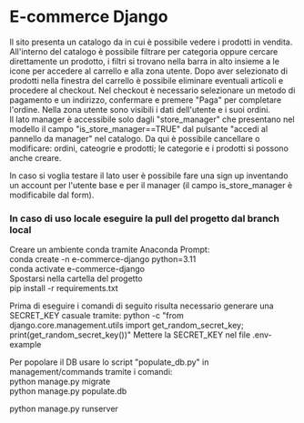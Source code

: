 <h1>E-commerce Django</h1>

Il sito presenta un catalogo da in cui è possibile vedere i prodotti in vendita. All'interno del catalogo è possibile filtrare per categoria oppure cercare direttamente un prodotto, i filtri si trovano nella barra in alto insieme a le icone per accedere al carrello e alla zona utente. Dopo aver selezionato di prodotti nella finestra del carrello è possibile eliminare eventuali articoli e procedere al checkout. Nel checkout è necessario selezionare un metodo di pagamento e un indirizzo, confermare e premere "Paga" per completare l'ordine. Nella zona utente sono visibili i dati dell'utente e i suoi ordini. <br>
Il lato manager è accessibile solo dagli "store_manager" che presentano nel modello il campo "is_store_manager==TRUE" dal pulsante "accedi al pannello da manager" nel catalogo. Da qui è possibile cancellare o modificare: ordini, cateogrie e prodotti; le categorie e i prodotti si possono anche creare.

In caso si voglia testare il lato user è possibile fare una sign up inventando un account per l'utente base e per il manager (il campo is_store_manager è modificabile dal form).

<h3>In caso di uso locale eseguire la pull del progetto dal branch local</h3>
Creare un ambiente conda tramite Anaconda Prompt: <br>
conda create -n e-commerce-django python=3.11 <br>
conda activate e-commerce-django <br>
Spostarsi nella cartella del progetto <br>
pip install -r requirements.txt <br>

Prima di eseguire i comandi di seguito risulta necessario generare una SECRET_KEY casuale tramite:
python -c "from django.core.management.utils import get_random_secret_key; print(get_random_secret_key())"
Mettere la SECRET_KEY nel file .env-example

Per popolare il DB usare lo script "populate_db.py" in management/commands tramite i comandi: <br>
    python manage.py migrate <br>
    python manage.py populate.db <br>

python manage.py runserver
